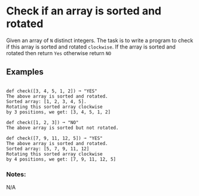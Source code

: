 # Check if an array is sorted and rotated

Given an array of `N` distinct integers. The task is to write a program to check if this array is sorted and rotated `clockwise`. If the array is sorted and rotated then return `Yes` otherwise return `NO`

## Examples

```

def check([3, 4, 5, 1, 2]) ➞ "YES"
The above array is sorted and rotated.
Sorted array: [1, 2, 3, 4, 5]. 
Rotating this sorted array clockwise 
by 3 positions, we get: [3, 4, 5, 1, 2]

def check([1, 2, 3]) ➞ "NO"
The above array is sorted but not rotated.

def check([7, 9, 11, 12, 5]) ➞ "YES"
The above array is sorted and rotated.
Sorted array: [5, 7, 9, 11, 12]
Rotating this sorted array clockwise
by 4 positions, we get: [7, 9, 11, 12, 5]

```

### Notes:

N/A